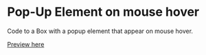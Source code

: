 # Pop-Up Element on mouse hover 
Code to a Box with a popup element that appear on mouse hover.

<a href="" target="_blank"> Preview here </a>